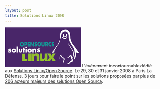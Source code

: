 ```yaml
---
layout: post
title: Solutions Linux 2008
---
```


<img src="/assets/images/blog/Logos/SolutionsLinux2008.png" alt="" />  
L'évènement incontournable dédié aux <a href="http://www.solutionslinux.fr" hreflang="fr">Solutions Linux/Open Source</a>.  
Le 29, 30 et 31 janvier 2008 à Paris La Défense.  
3 jours pour faire le point sur les solutions proposées par plus de <a href="http://www.solutionslinux.fr/fr/visiter_liste_des_exposants.php?PHPSESSID=18c580a6e4c3864e16c756053f368b29" hreflang="fr">206 acteurs majeurs des solutions Open Source</a>.